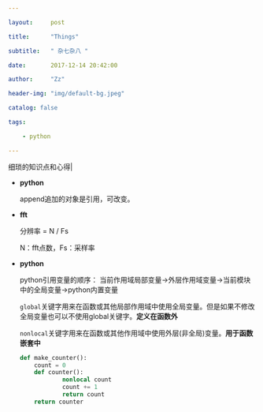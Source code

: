 ```yaml
---

layout:     post

title:      "Things"

subtitle:   " 杂七杂八 "

date:       2017-12-14 20:42:00

author:     "Zz"

header-img: "img/default-bg.jpeg"

catalog: false

tags:

    - python

---
```


细琐的知识点和心得|

* **python**

    append追加的对象是引用，可改变。

* **fft**

	分辨率 = N / Fs
	
	N：fft点数，Fs：采样率

* **python**

	python引用变量的顺序： 当前作用域局部变量->外层作用域变量->当前模块中的全局变量->python内置变量

	`global`关键字用来在函数或其他局部作用域中使用全局变量。但是如果不修改全局变量也可以不使用global关键字。**定义在函数外**

	`nonlocal`关键字用来在函数或其他作用域中使用外层(非全局)变量。**用于函数嵌套中**


	``` python
	def make_counter():
		count = 0
		def counter():
    			nonlocal count
    			count += 1
    			return count
		return counter
	```

    
